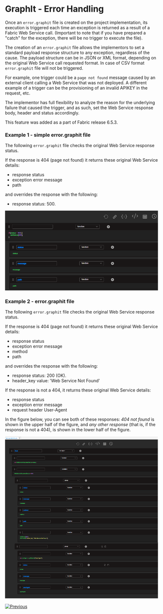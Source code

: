 # GraphIt - Error Handling

Once an ```error.graphit``` file is created on the project implementation, its execution is triggered each time an exception is returned as a result of a
Fabric Web Service call. (Important to note that if you have prepared a "catch" for the exception, there will be no trigger to execute the file). 

The creation of an ```error.graphit``` file allows the implementors to set a standard payload response structure to any exception, regardless of the cause.
The payload structure can be in JSON or XML format, depending on the original Web Service call requested format. In case of CSV format ```error.graphit``` file will not be triggered.

For example, one trigger could be a ```page not found``` message caused by an external client calling a Web Service that was not deployed. A different example of a trigger can be the provisioning of an invalid APIKEY in the request, etc.

The implementor has full flexibility to analyze the reason for the underlying failure that caused the trigger, and as such, set the Web Service response body, header and status accordingly.

This feature was added as a part of Fabric release 6.5.3.

### Example 1 - simple error.graphit file

The following ```error.graphit``` file checks the original Web Service response status.

If the response is 404 (page not found) it returns these original Web Service details:
- response status
- exception error message	
- path

and overrides the response with the following:		
- response status: 500.

<img src="images/67_graphit_error_handling_2.png"></img>

### Example 2 - error.graphit file

The following ```error.graphit``` file checks the original Web Service response status.

If the response is 404 (page not found) it returns these original Web Service details:
- response status
- exception error message	
- method
- path

and overrides the response with the following:		
- response status: 200 (OK).
- header_key value: 'Web Service Not Found'


If the response is not a 404, it returns these original Web Service details:	
- response status
- exception error message
- request header User-Agent

In the figure below, you can see both of these responses: *404 not found* is shown in the upper half of the figure, and *any other response* (that is, if the response is not a 404), is shown in the lower half of the figure.  

<img src="images/66_graphit_error_handling.png"></img>


[![Previous](/articles/images/Previous.png)](/articles/15_web_services_and_graphit/17_Graphit/10_graphit_examples.md)
